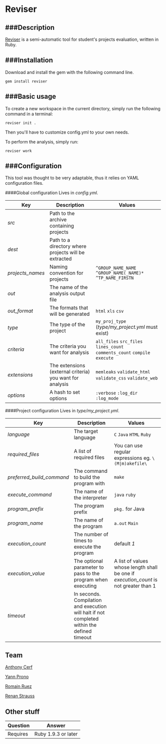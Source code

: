 Reviser
====================

###Description
---------------
[Reviser](https://rubygems.org/gems/reviser) is a semi-automatic tool for student's projects evaluation, written in Ruby.

###Installation
---------------

Download and install the gem with the following command line.

	gem install reviser


###Basic usage
---------------

To create a new workspace in the current directory, simply run the following command in a terminal: 

	reviser init .

Then you'll have to customize config.yml to your own needs. 

To perform the analysis, simply run:

	reviser work

###Configuration
---------------

This tool was thought to be very adaptable, thus it relies on YAML configuration files.

####Global configuration
Lives in *config.yml*.

|Key   |Description|Values|
|------|-----------|-----|
|*src*|Path to the archive containing projects||
|*dest*|Path to a directory where projects will be extracted||
|*projects_names*|Naming convention for projects|`^GROUP_NAME_NAME` `^GROUP_NAME(_NAME)*` `^TP_NAME_FIRSTN`|
|*out*|The name of the analysis output file||
|*out_format*|The formats that will be generated|`html` `xls` `csv`|
|*type*|The type of the project|`my_proj_type` (*type/my_project.yml* must exist)|
|*criteria*|The criteria you want for analysis|`all_files` `src_files` `lines_count` `comments_count` `compile` `execute`|
|*extensions*|The extensions (external criteria) you want for analysis|`memleaks` `validate_html` `validate_css` `validate_web`|
|*options*|A hash to set options|`:verbose` `:log_dir` `:log_mode`|

####Project configuration
Lives in *type/my_project.yml*.

|Key   |Description|Values|
|------|-----------|-----|
|*language*|The target language|`C` `Java` `HTML` `Ruby`|
|*required_files*|A list of required files|You can use regular expressions eg. <code>\\(M&#124;m)akefile\\</code>|
|*preferred_build_command*|The command to build the program with|`make`|
|*execute_command*|The name of the interpreter|`java` `ruby`|
|*program_prefix*|The program prefix|`pkg.` for Java|
|*program_name*|The name of the program|`a.out` `Main`|
|*execution_count*|The number of times to execute the program|default *1*|
|*execution_value*|The optional parameter to pass to the program when executing|A list of values whose length shall be one if *execution_count* is not greater than 1|
|*timeout*|In seconds. Compilation and execution will halt if not completed within the defined timeout||


Team
----
[Anthony Cerf]()

[Yann Prono](https://github.com/mcdostone)

[Romain Ruez]()

[Renan Strauss](https://github.com/renan-)


Other stuff
-------------

|Question 	|   	Answer		 |
| ------------- | ------------------------------ |
| Requires      | Ruby 1.9.3 or later	 	 |
